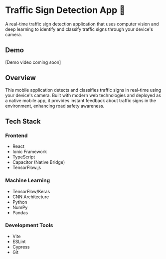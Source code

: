 # Traffic Sign Detection App 🚦

A real-time traffic sign detection application that uses computer vision and deep learning to identify and classify traffic signs through your device's camera.

## Demo

[Demo video coming soon]

## Overview

This mobile application detects and classifies traffic signs in real-time using your device's camera. Built with modern web technologies and deployed as a native mobile app, it provides instant feedback about traffic signs in the environment, enhancing road safety awareness.

## Tech Stack

### Frontend
- React
- Ionic Framework
- TypeScript
- Capacitor (Native Bridge)
- TensorFlow.js

### Machine Learning
- TensorFlow/Keras
- CNN Architecture
- Python
- NumPy
- Pandas

### Development Tools
- Vite
- ESLint
- Cypress
- Git

